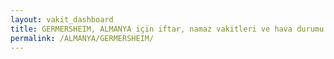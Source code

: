 ```yaml
---
layout: vakit_dashboard
title: GERMERSHEIM, ALMANYA için iftar, namaz vakitleri ve hava durumu - ilçe/eyalet seç
permalink: /ALMANYA/GERMERSHEIM/
---
```


<script type="text/javascript">
  var GLOBAL_COUNTRY = 'ALMANYA';
  var GLOBAL_CITY = 'GERMERSHEIM';
  var GLOBAL_STATE = '';
  var lat = 72;
  var lon = 21;
</script>
